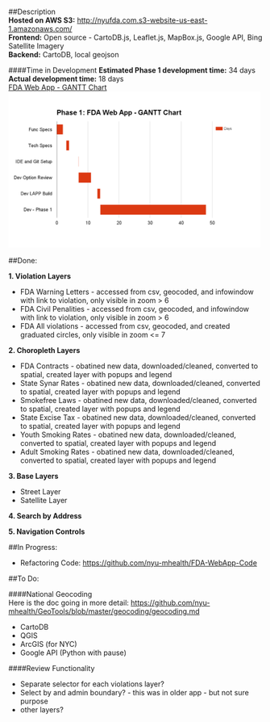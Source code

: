 
##Description  
**Hosted on AWS S3:** http://nyufda.com.s3-website-us-east-1.amazonaws.com/  
**Frontend:** Open source - CartoDB.js, Leaflet.js, MapBox.js, Google API, Bing Satellite Imagery  
**Backend:** CartoDB, local geojson   

####Time in Development
**Estimated Phase 1 development time:** 34 days  
**Actual development time:** 18 days  
[FDA Web App - GANTT Chart](https://docs.google.com/spreadsheets/d/1pGeYA_ZqB589tTHDEVeBk83pa6dXns9deqfT1emEtYU/edit#gid=0)   
<img src="/images/FDA_Gantt.png" width="500">

##Done:

**1. Violation Layers**  
- FDA Warning Letters - accessed from csv, geocoded, and infowindow with link to violation, only visible in zoom > 6
- FDA Civil Penalities - accessed from csv, geocoded, and infowindow with link to violation, only visible in zoom > 6
- FDA All violations - accessed from csv, geocoded, and created graduated circles, only visible in zoom <= 7

**2. Choropleth Layers**  
- FDA Contracts - obatined new data, downloaded/cleaned, converted to spatial, created layer with popups and legend
- State Synar Rates - obatined new data, downloaded/cleaned, converted to spatial, created layer with popups and legend
- Smokefree Laws - obatined new data, downloaded/cleaned, converted to spatial, created layer with popups and legend
- State Excise Tax - obatined new data, downloaded/cleaned, converted to spatial, created layer with popups and legend
- Youth Smoking Rates - obatined new data, downloaded/cleaned, converted to spatial, created layer with popups and legend
- Adult Smoking Rates - obatined new data, downloaded/cleaned, converted to spatial, created layer with popups and legend  

**3. Base Layers**
- Street Layer
- Satellite Layer

**4. Search by Address**

**5. Navigation Controls**

##In Progress:
- Refactoring Code: https://github.com/nyu-mhealth/FDA-WebApp-Code  

##To Do:  

####National Geocoding  
Here is the doc going in more detail: https://github.com/nyu-mhealth/GeoTools/blob/master/geocoding/geocoding.md  
- CartoDB
- QGIS
- ArcGIS (for NYC)
- Google API (Python with pause)

####Review Functionality  
- Separate selector for each violations layer?
- Select by and admin boundary? - this was in older app - but not sure purpose 
- other layers?


